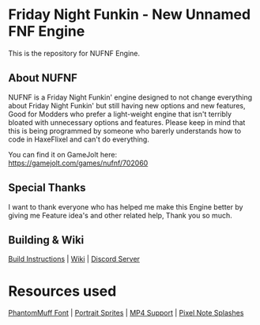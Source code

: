 # Friday Night Funkin - New Unnamed FNF Engine

This is the repository for NUFNF Engine.

## About NUFNF
NUFNF is a Friday Night Funkin' engine designed to not change everything about Friday Night Funkin' but still having new options and new features, Good for Modders who prefer a light-weight engine that isn't terribly bloated with unnecessary options and features. Please keep in mind that this is being programmed by someone who barerly understands how to code in HaxeFlixel and can't do everything.
 
 You can find it on GameJolt here: https://gamejolt.com/games/nufnf/702060
 
## Special Thanks
I want to thank everyone who has helped me make this Engine better by giving me Feature idea's and other related help, Thank you so much.

## Building & Wiki
 [Build Instructions](https://github.com/SpunBlue/NUFNF/wiki/Build-Instructions) | [Wiki](https://github.com/SpunBlue/NUFNF/wiki) | [Discord Server](https://discord.gg/wdNrAPxcHN)
 
# Resources used
 [PhantomMuff Font](https://gamebanana.com/tools/7763) | [Portrait Sprites](https://gamebanana.com/mods/44223) | [MP4 Support](https://github.com/brightfyregit/Friday-Night-Funkin-Mp4-Video-Support) | [Pixel Note Splashes](https://gamebanana.com/mods/360401)
